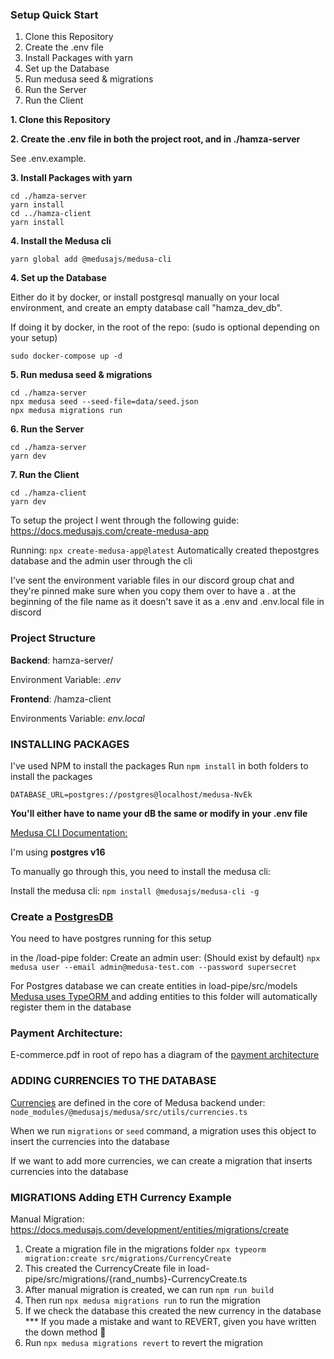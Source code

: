 
### Setup Quick Start

1. Clone this Repository
2. Create the .env file 
3. Install Packages with yarn
4. Set up the Database
5. Run medusa seed & migrations
6. Run the Server
7. Run the Client


**1. Clone this Repository**


**2. Create the .env file in both the project root, and in ./hamza-server**


See .env.example. 

**3. Install Packages with yarn**


```
cd ./hamza-server
yarn install
cd ../hamza-client
yarn install 
```


**4. Install the Medusa cli**

```
yarn global add @medusajs/medusa-cli
```


**4. Set up the Database**

Either do it by docker, or install postgresql manually on your local environment, and create an empty database call "hamza_dev_db". 

If doing it by docker, in the root of the repo: 
(sudo is optional depending on your setup) 

```
sudo docker-compose up -d
```


**5. Run medusa seed & migrations** 

```
cd ./hamza-server
npx medusa seed --seed-file=data/seed.json 
npx medusa migrations run
```


**6. Run the Server** 

```
cd ./hamza-server
yarn dev
```


**7. Run the Client** 

```
cd ./hamza-client
yarn dev
```

To setup the project I went through the following guide: https://docs.medusajs.com/create-medusa-app

Running: `npx create-medusa-app@latest`
Automatically created thepostgres database and the admin user through the cli

I've sent the environment variable files in our discord group chat and they're pinned
make sure when you copy them over to have a . at the beginning of the file name as it doesn't save it as a .env and .env.local file in discord

### Project Structure

**Backend**: hamza-server/

Environment Variable: _.env_



**Frontend**: /hamza-client    

Environments Variable: _env.local_   

### INSTALLING PACKAGES
I've used NPM to install the packages
Run `npm install` in both folders to install the packages

`DATABASE_URL=postgres://postgres@localhost/medusa-NvEk`

**You'll either have to name your dB the same or modify in your .env file**


[Medusa CLI Documentation:](https://docs.medusajs.com/cli/reference) 

I'm using **postgres v16**

To manually go through this, you need to install the medusa cli:

Install the medusa cli: `npm install @medusajs/medusa-cli -g`

### Create a [PostgresDB](https://docs.medusajs.com/development/backend/configurations#database_database)
You need to have postgres running for this setup

in the /load-pipe folder:
Create an admin user: (Should exist by default)
`npx medusa user --email admin@medusa-test.com --password supersecret
`

For Postgres database we can create entities in load-pipe/src/models
[Medusa uses TypeORM ](https://docs.medusajs.com/development/entities/overview)and adding entities to this folder will automatically register them in the database


### Payment Architecture:
E-commerce.pdf in root of repo has a diagram of the [payment architecture](https://docs.medusajs.com/modules/carts-and-checkout/payment)


### ADDING CURRENCIES TO THE DATABASE
[Currencies](https://docs.medusajs.com/modules/regions-and-currencies/currencies) are defined in the core of Medusa backend under: `node_modules/@medusajs/medusa/src/utils/currencies.ts`

When we run `migrations` or `seed` command, a migration uses this object to insert the currencies into the database

If we want to add more currencies, we can create a migration that inserts currencies into the database

### MIGRATIONS Adding ETH Currency Example
Manual Migration: https://docs.medusajs.com/development/entities/migrations/create
1. Create a migration file in the migrations folder
`npx typeorm migration:create src/migrations/CurrencyCreate` 
2. This created the CurrencyCreate file in load-pipe/src/migrations/{rand_numbs}-CurrencyCreate.ts
3. After manual migration is created, we can run `npm run build`
4. Then run `npx medusa migrations run` to run the migration
5. If we check the database this created the new currency in the database
*** If you made a mistake and want to REVERT, given you have written the down method 🎩
6. Run `npx medusa migrations revert` to revert the migration


